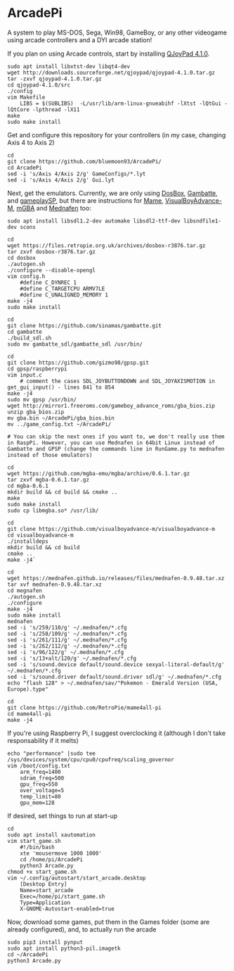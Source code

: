 # ArcadePi
A system to play MS-DOS, Sega, Win98, GameBoy, or any other videogame using arcade controllers and a DYI arcade station!

If you plan on using Arcade controls, start by installing [QJoyPad 4.1.0](http://qjoypad.sourceforge.net/#download). 

    sudo apt install libxtst-dev libqt4-dev
    wget http://downloads.sourceforge.net/qjoypad/qjoypad-4.1.0.tar.gz
    tar -zxvf qjoypad-4.1.0.tar.gz 
    cd qjoypad-4.1.0/src
    ./config
    vim Makefile
        LIBS = $(SUBLIBS)  -L/usr/lib/arm-linux-gnueabihf -lXtst -lQtGui -lQtCore -lpthread -lX11
    make
    sudo make install
    
Get and configure this repository for your controllers (in my case, changing Axis 4 to Axis 2)

    cd
    git clone https://github.com/bluemoon93/ArcadePi/
    cd ArcadePi
    sed -i 's/Axis 4/Axis 2/g' GameConfigs/*.lyt
    sed -i 's/Axis 4/Axis 2/g' Gui.lyt
    
Next, get the emulators. Currently, we are only using [DosBox](https://www.dosbox.com/), [Gambatte](https://github.com/sinamas/gambatte), and [gameplaySP](https://github.com/gizmo98/gpsp), but there are instructions for [Mame](http://mamedev.org/), [VisualBoyAdvance-M](https://github.com/visualboyadvance-m/visualboyadvance-m), [mGBA](https://mgba.io/) and [Mednafen](https://mednafen.github.io/) too:
    
    sudo apt install libsdl1.2-dev automake libsdl2-ttf-dev libsndfile1-dev scons
    
    cd
    wget https://files.retropie.org.uk/archives/dosbox-r3876.tar.gz
    tar zxvf dosbox-r3876.tar.gz
    cd dosbox
    ./autogen.sh
    ./configure --disable-opengl
    vim config.h
        #define C_DYNREC 1
        #define C_TARGETCPU ARMV7LE
        #define C_UNALIGNED_MEMORY 1
    make -j4
    sudo make install
    
    cd
    git clone https://github.com/sinamas/gambatte.git
    cd gambatte
    ./build_sdl.sh
    sudo mv gambatte_sdl/gambatte_sdl /usr/bin/
    
    cd
    git clone https://github.com/gizmo98/gpsp.git
    cd gpsp/raspberrypi
    vim input.c
        # comment the cases SDL_JOYBUTTONDOWN and SDL_JOYAXISMOTION in get_gui_input() - lines 841 to 854
    make -j4
    sudo mv gpsp /usr/bin/
    wget http://mirror1.freeroms.com/gameboy_advance_roms/gba_bios.zip
    unzip gba_bios.zip
    mv gba.bin ~/ArcadePi/gba_bios.bin
    mv ../game_config.txt ~/ArcadePi/

    # You can skip the next ones if you want to, we don't really use them in RaspPi. However, you can use Mednafen in 64bit Linux instead of Gambatte and GPSP (change the commands line in RunGame.py to mednafen instead of those emulators)
    
    cd
    wget https://github.com/mgba-emu/mgba/archive/0.6.1.tar.gz
    tar zxvf mgba-0.6.1.tar.gz
    cd mgba-0.6.1
    mkdir build && cd build && cmake ..
    make
    sudo make install
    sudo cp libmgba.so* /usr/lib/
    
    cd
    git clone https://github.com/visualboyadvance-m/visualboyadvance-m
    cd visualboyadvance-m
    ./installdeps
    mkdir build && cd build
    cmake ..
    make -j4`
    
    cd
    wget https://mednafen.github.io/releases/files/mednafen-0.9.48.tar.xz
    tar xvf mednafen-0.9.48.tar.xz
    cd megnafen
    ./autogen.sh
    ./configure
    make -j4
    sudo make install
    mednafen
    sed -i 's/259/110/g' ~/.mednafen/*.cfg
    sed -i 's/258/109/g' ~/.mednafen/*.cfg
    sed -i 's/261/111/g' ~/.mednafen/*.cfg
    sed -i 's/262/112/g' ~/.mednafen/*.cfg
    sed -i 's/96/122/g' ~/.mednafen/*.cfg
    sed -i 's/13+alt/120/g' ~/.mednafen/*.cfg
    sed -i 's/sound.device default/sound.device sexyal-literal-default/g' ~/.mednafen/*.cfg
    sed -i 's/sound.driver default/sound.driver sdl/g' ~/.mednafen/*.cfg
    echo "flash 128" > ~/.mednafen/sav/"Pokemon - Emerald Version (USA, Europe).type"
    
    cd
    git clone https://github.com/RetroPie/mame4all-pi
    cd mame4all-pi
    make -j4
    
If you're using Raspberry Pi, I suggest overclocking it (although I don't take responsability if it melts)

    echo "performance" |sudo tee /sys/devices/system/cpu/cpu0/cpufreq/scaling_governor
    vim /boot/config.txt
        arm_freq=1400
        sdram_freq=500
        gpu_freq=550
        over_voltage=5
        temp_limit=80
        gpu_mem=128
    
If desired, set things to run at start-up
    
    cd
    sudo apt install xautomation
    vim start_game.sh
        #!/bin/bash
        xte 'mousermove 1000 1000'
        cd /home/pi/ArcadePi
        python3 Arcade.py
    chmod +x start_game.sh 
    vim ~/.config/autostart/start_arcade.desktop
        [Desktop Entry]
        Name=start_arcade
        Exec=/home/pi/start_game.sh
        Type=Application
        X-GNOME-Autostart-enabled=true

    
Now, download some games, put them in the Games folder (some are already configured), and, to actually run the arcade

    sudo pip3 install pynput
    sudo apt install python3-pil.imagetk
    cd ~/ArcadePi
    python3 Arcade.py


